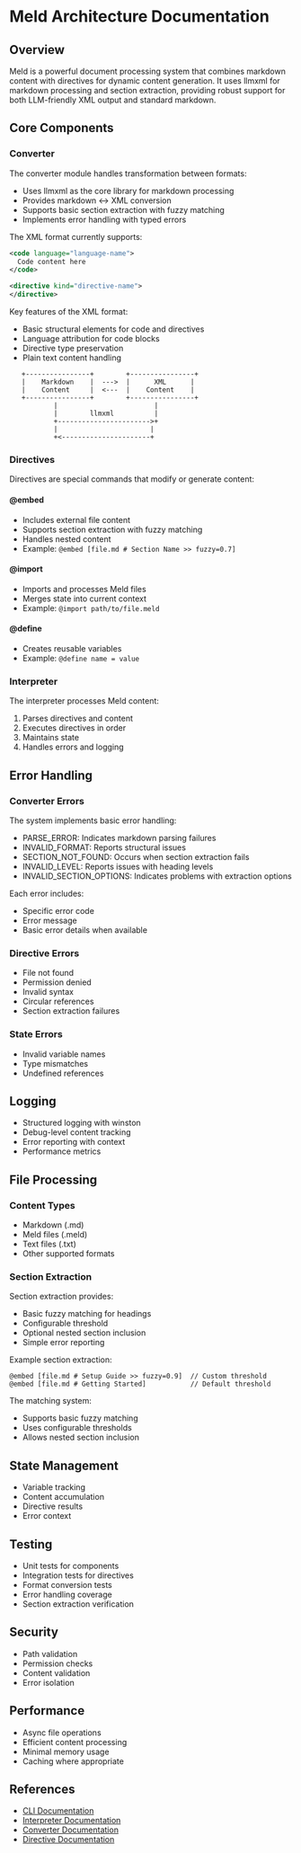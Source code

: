 # Meld Architecture Documentation

## Overview

Meld is a powerful document processing system that combines markdown content with directives for dynamic content generation. It uses llmxml for markdown processing and section extraction, providing robust support for both LLM-friendly XML output and standard markdown.

## Core Components

### Converter
The converter module handles transformation between formats:
- Uses llmxml as the core library for markdown processing
- Provides markdown ↔ XML conversion
- Supports basic section extraction with fuzzy matching
- Implements error handling with typed errors

The XML format currently supports:
```xml
<code language="language-name">
  Code content here
</code>

<directive kind="directive-name">
</directive>
```

Key features of the XML format:
- Basic structural elements for code and directives
- Language attribution for code blocks
- Directive type preservation
- Plain text content handling

```
   +----------------+        +----------------+
   |    Markdown    |  --->  |      XML      |
   |    Content     |  <---  |    Content    |
   +----------------+        +----------------+
           |                        |
           |        llmxml          |
           +----------------------->+
           |                       |
           +<----------------------+
```

### Directives
Directives are special commands that modify or generate content:

#### @embed
- Includes external file content
- Supports section extraction with fuzzy matching
- Handles nested content
- Example: `@embed [file.md # Section Name >> fuzzy=0.7]`

#### @import
- Imports and processes Meld files
- Merges state into current context
- Example: `@import path/to/file.meld`

#### @define
- Creates reusable variables
- Example: `@define name = value`

### Interpreter
The interpreter processes Meld content:
1. Parses directives and content
2. Executes directives in order
3. Maintains state
4. Handles errors and logging

## Error Handling

### Converter Errors
The system implements basic error handling:
- PARSE_ERROR: Indicates markdown parsing failures
- INVALID_FORMAT: Reports structural issues
- SECTION_NOT_FOUND: Occurs when section extraction fails
- INVALID_LEVEL: Reports issues with heading levels
- INVALID_SECTION_OPTIONS: Indicates problems with extraction options

Each error includes:
- Specific error code
- Error message
- Basic error details when available

### Directive Errors
- File not found
- Permission denied
- Invalid syntax
- Circular references
- Section extraction failures

### State Errors
- Invalid variable names
- Type mismatches
- Undefined references

## Logging
- Structured logging with winston
- Debug-level content tracking
- Error reporting with context
- Performance metrics

## File Processing

### Content Types
- Markdown (.md)
- Meld files (.meld)
- Text files (.txt)
- Other supported formats

### Section Extraction
Section extraction provides:
- Basic fuzzy matching for headings
- Configurable threshold
- Optional nested section inclusion
- Simple error reporting

Example section extraction:
```
@embed [file.md # Setup Guide >> fuzzy=0.9]  // Custom threshold
@embed [file.md # Getting Started]           // Default threshold
```

The matching system:
- Supports basic fuzzy matching
- Uses configurable thresholds
- Allows nested section inclusion

## State Management
- Variable tracking
- Content accumulation
- Directive results
- Error context

## Testing
- Unit tests for components
- Integration tests for directives
- Format conversion tests
- Error handling coverage
- Section extraction verification

## Security
- Path validation
- Permission checks
- Content validation
- Error isolation

## Performance
- Async file operations
- Efficient content processing
- Minimal memory usage
- Caching where appropriate

## References
- [CLI Documentation](../src/cli/__docs__/CLI.md)
- [Interpreter Documentation](../src/interpreter/__docs__/README.md)
- [Converter Documentation](../src/converter/__docs__/CONVERTER.md)
- [Directive Documentation](../src/interpreter/directives/__docs__/DIRECTIVES.md) 